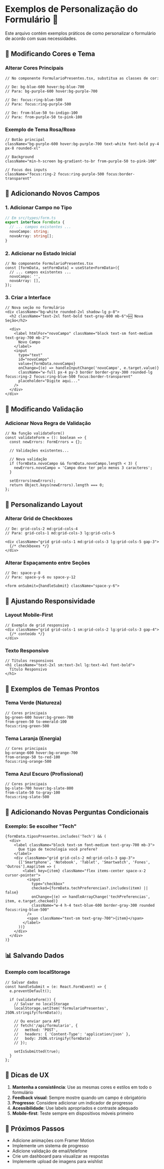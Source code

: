 # Exemplos de Personalização do Formulário 🎨

Este arquivo contém exemplos práticos de como personalizar o formulário de acordo com suas necessidades.

## 🎯 Modificando Cores e Tema

### Alterar Cores Principais
```tsx
// No componente FormularioPresentes.tsx, substitua as classes de cor:

// De: bg-blue-600 hover:bg-blue-700
// Para: bg-purple-600 hover:bg-purple-700

// De: focus:ring-blue-500
// Para: focus:ring-purple-500

// De: from-blue-50 to-indigo-100
// Para: from-purple-50 to-pink-100
```

### Exemplo de Tema Rosa/Roxo
```tsx
// Botão principal
className="bg-purple-600 hover:bg-purple-700 text-white font-bold py-4 px-8 rounded-xl"

// Background
className="min-h-screen bg-gradient-to-br from-purple-50 to-pink-100"

// Focus dos inputs
className="focus:ring-2 focus:ring-purple-500 focus:border-transparent"
```

## 📝 Adicionando Novos Campos

### 1. Adicionar Campo no Tipo
```typescript
// Em src/types/form.ts
export interface FormData {
  // ... campos existentes ...
  novoCampo: string;
  novoArray: string[];
}
```

### 2. Adicionar no Estado Inicial
```tsx
// No componente FormularioPresentes.tsx
const [formData, setFormData] = useState<FormData>({
  // ... campos existentes ...
  novoCampo: '',
  novoArray: [],
});
```

### 3. Criar a Interface
```tsx
// Nova seção no formulário
<div className="bg-white rounded-2xl shadow-lg p-8">
  <h2 className="text-2xl font-bold text-gray-800 mb-6">🆕 Nova Seção</h2>
  
  <div>
    <label htmlFor="novoCampo" className="block text-sm font-medium text-gray-700 mb-2">
      Novo Campo
    </label>
    <input
      type="text"
      id="novoCampo"
      value={formData.novoCampo}
      onChange={(e) => handleInputChange('novoCampo', e.target.value)}
      className="w-full px-4 py-3 border border-gray-300 rounded-lg focus:ring-2 focus:ring-blue-500 focus:border-transparent"
      placeholder="Digite aqui..."
    />
  </div>
</div>
```

## 🔧 Modificando Validação

### Adicionar Nova Regra de Validação
```tsx
// Na função validateForm()
const validateForm = (): boolean => {
  const newErrors: FormErrors = {};

  // Validações existentes...
  
  // Nova validação
  if (formData.novoCampo && formData.novoCampo.length < 3) {
    newErrors.novoCampo = 'Campo deve ter pelo menos 3 caracteres';
  }

  setErrors(newErrors);
  return Object.keys(newErrors).length === 0;
};
```

## 🎨 Personalizando Layout

### Alterar Grid de Checkboxes
```tsx
// De: grid-cols-2 md:grid-cols-4
// Para: grid-cols-1 md:grid-cols-3 lg:grid-cols-5

<div className="grid grid-cols-1 md:grid-cols-3 lg:grid-cols-5 gap-3">
  {/* checkboxes */}
</div>
```

### Alterar Espaçamento entre Seções
```tsx
// De: space-y-8
// Para: space-y-6 ou space-y-12

<form onSubmit={handleSubmit} className="space-y-6">
```

## 📱 Ajustando Responsividade

### Layout Mobile-First
```tsx
// Exemplo de grid responsivo
<div className="grid grid-cols-1 sm:grid-cols-2 lg:grid-cols-3 gap-4">
  {/* conteúdo */}
</div>
```

### Texto Responsivo
```tsx
// Títulos responsivos
<h1 className="text-2xl sm:text-3xl lg:text-4xl font-bold">
  Título Responsivo
</h1>
```

## 🎯 Exemplos de Temas Prontos

### Tema Verde (Natureza)
```tsx
// Cores principais
bg-green-600 hover:bg-green-700
from-green-50 to-emerald-100
focus:ring-green-500
```

### Tema Laranja (Energia)
```tsx
// Cores principais
bg-orange-600 hover:bg-orange-700
from-orange-50 to-red-100
focus:ring-orange-500
```

### Tema Azul Escuro (Profissional)
```tsx
// Cores principais
bg-slate-700 hover:bg-slate-800
from-slate-50 to-gray-100
focus:ring-slate-500
```

## 🔄 Adicionando Novas Perguntas Condicionais

### Exemplo: Se escolher "Tech"
```tsx
{formData.tiposPresentes.includes('Tech') && (
  <div>
    <label className="block text-sm font-medium text-gray-700 mb-3">
      Que tipo de tecnologia você prefere?
    </label>
    <div className="grid grid-cols-2 md:grid-cols-3 gap-3">
      {['Smartphone', 'Notebook', 'Tablet', 'Smartwatch', 'Fones', 'Outros'].map(item => (
        <label key={item} className="flex items-center space-x-2 cursor-pointer">
          <input
            type="checkbox"
            checked={formData.techPreferencias?.includes(item) || false}
            onChange={(e) => handleArrayChange('techPreferencias', item, e.target.checked)}
            className="w-4 h-4 text-blue-600 border-gray-300 rounded focus:ring-blue-500"
          />
          <span className="text-sm text-gray-700">{item}</span>
        </label>
      ))}
    </div>
  </div>
)}
```

## 📊 Salvando Dados

### Exemplo com localStorage
```tsx
// Salvar dados
const handleSubmit = (e: React.FormEvent) => {
  e.preventDefault();
  
  if (validateForm()) {
    // Salvar no localStorage
    localStorage.setItem('formularioPresentes', JSON.stringify(formData));
    
    // Ou enviar para API
    // fetch('/api/formulario', {
    //   method: 'POST',
    //   headers: { 'Content-Type': 'application/json' },
    //   body: JSON.stringify(formData)
    // });
    
    setIsSubmitted(true);
  }
};
```

## 🎉 Dicas de UX

1. **Mantenha a consistência**: Use as mesmas cores e estilos em todo o formulário
2. **Feedback visual**: Sempre mostre quando um campo é obrigatório
3. **Progresso**: Considere adicionar um indicador de progresso
4. **Acessibilidade**: Use labels apropriados e contraste adequado
5. **Mobile-first**: Teste sempre em dispositivos móveis primeiro

## 🚀 Próximos Passos

- Adicione animações com Framer Motion
- Implemente um sistema de progresso
- Adicione validação de email/telefone
- Crie um dashboard para visualizar as respostas
- Implemente upload de imagens para wishlist
